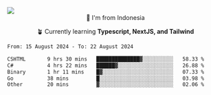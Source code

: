 
<img align = "center" src="https://readme-typing-svg.herokuapp.com?font=Fira+Code&size=25&pause=1000&color=00F713&center=true&vCenter=true&random=false&width=850&height=70&lines=Hi+There+%F0%9F%91%8B%2C+Im+Julian+Caesar;"/>
<br>

<div align = "center">
  📌 I'm from Indonesia
  
  🪴 Currently learning **Typescript, NextJS, and Tailwind**
</div>

<!--START_SECTION:waka-->

```txt
From: 15 August 2024 - To: 22 August 2024

CSHTML       9 hrs 30 mins   ██████████████▓░░░░░░░░░░   58.33 %
C#           4 hrs 22 mins   ██████▓░░░░░░░░░░░░░░░░░░   26.88 %
Binary       1 hr 11 mins    █▓░░░░░░░░░░░░░░░░░░░░░░░   07.33 %
Go           38 mins         █░░░░░░░░░░░░░░░░░░░░░░░░   03.98 %
Other        20 mins         ▓░░░░░░░░░░░░░░░░░░░░░░░░   02.06 %
```

<!--END_SECTION:waka-->

